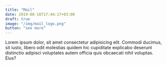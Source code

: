 ```yaml
---
title: "Mail"
date: 2019-08-16T17:44:17+03:00
draft: true
image: "/img/mail_logo.png"
button: "see more"
---
```

Lorem ipsum dolor, sit amet consectetur adipisicing elit.
Commodi ducimus, sit iusto, libero odit molestias quidem hic
cupiditate explicabo deserunt distinctio adipisci voluptates
autem officia quis obcaecati nihil voluptas. Eius?
